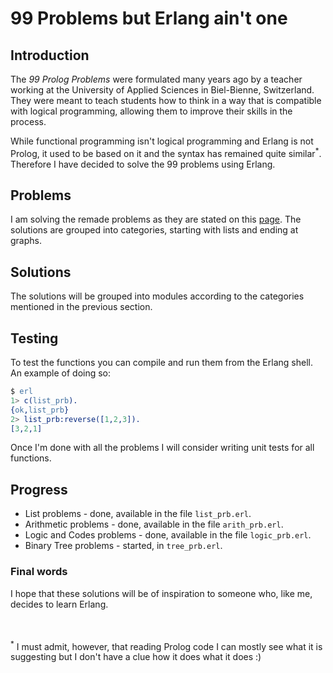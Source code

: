 ﻿# 99 Problems but Erlang ain't one
## Introduction
The *99 Prolog Problems* were formulated many years ago by a teacher working at the University of Applied Sciences in Biel-Bienne, Switzerland. They were meant to teach students how to think in a way that is compatible with logical programming, allowing them to improve their skills in the process.

While functional programming isn't logical programming and Erlang is not Prolog, it used to be based on it and the syntax has remained quite similar<sup>*</sup>. Therefore I have decided to solve the 99 problems using Erlang.

## Problems
I am solving the remade problems as they are stated on this [page](https://sites.google.com/site/prologsite/prolog-problems). The solutions are grouped into categories, starting with lists and ending at graphs. 

## Solutions
The solutions will be grouped into modules according to the categories mentioned in the previous section.

## Testing
To test the functions you can compile and run them from the Erlang shell. An example of doing so:
```erlang
$ erl
1> c(list_prb).
{ok,list_prb}
2> list_prb:reverse([1,2,3]).
[3,2,1]
```
Once I'm done with all the problems I will consider writing unit tests for all functions.

## Progress
* List problems - done, available in the file `list_prb.erl`.
* Arithmetic problems - done, available in the file `arith_prb.erl`.
* Logic and Codes problems - done, available in the file `logic_prb.erl`.
* Binary Tree problems - started, in `tree_prb.erl`.

### Final words
I hope that these solutions will be of inspiration to someone who, like me, decides to learn Erlang.

<br>
<br>
<sup>*</sup> I must admit, however, that reading Prolog code I can mostly see what it is suggesting but I don't have a clue how it does what it does :)


